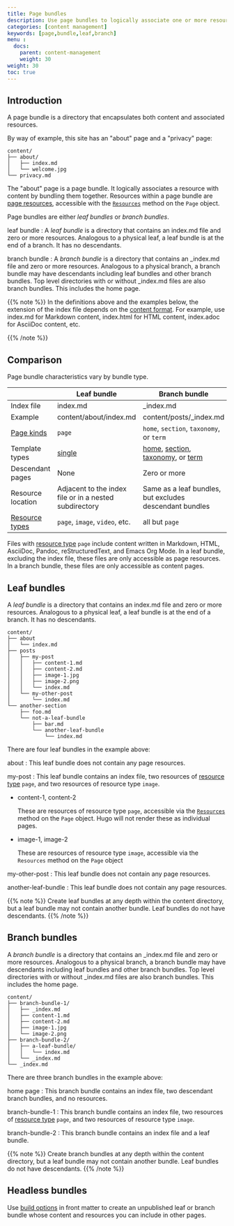 ```yaml
---
title: Page bundles
description: Use page bundles to logically associate one or more resources with content.
categories: [content management]
keywords: [page,bundle,leaf,branch]
menu :
  docs:
    parent: content-management
    weight: 30
weight: 30
toc: true
---
```


## Introduction

A page bundle is a directory that encapsulates both content and associated resources.

By way of example, this site has an "about" page and a "privacy" page:

```text
content/
├── about/
│   ├── index.md
│   └── welcome.jpg
└── privacy.md
```

The "about" page is a page bundle. It logically associates a resource with content by bundling them together. Resources within a page bundle are [page resources], accessible with the [`Resources`] method on the `Page` object.

Page bundles are either _leaf bundles_ or _branch bundles_.

leaf bundle
: A _leaf bundle_ is a directory that contains an index.md file and zero or more resources. Analogous to a physical leaf, a leaf bundle is at the end of a branch. It has no descendants.

branch bundle
: A _branch bundle_ is a directory that contains an _index.md file and zero or more resources. Analogous to a physical branch, a branch bundle may have descendants including leaf bundles and other branch bundles. Top level directories with or without _index.md files are also branch bundles. This includes the home page.

{{% note %}}
In the definitions above and the examples below, the extension of the index file depends on the [content format]. For example, use index.md for Markdown content, index.html for HTML content, index.adoc for AsciiDoc content, etc.

[content format]: /getting-started/glossary/#content-format
{{% /note %}}

## Comparison

Page bundle characteristics vary by bundle type.

|                     | Leaf bundle                                             | Branch bundle                                           |
|---------------------|---------------------------------------------------------|---------------------------------------------------------|
| Index file          | index.md                                                | _index.md                                               |
| Example             | content/about/index.md                                  | content/posts/_index.md                                 |
| [Page kinds]        | `page`                                                  | `home`, `section`, `taxonomy`, or `term`                |
| Template types       | [single]                                                | [home], [section], [taxonomy], or [term]           |
| Descendant pages    | None                                                    | Zero or more                                            |
| Resource location   | Adjacent to the index file or in a nested subdirectory  | Same as a leaf bundles, but excludes descendant bundles |
| [Resource types]    | `page`, `image`, `video`, etc.                          | all but `page`                                          |

[single]: /templates/types/#single
[home]: /templates/types/#home
[section]: /templates/types/#section
[taxonomy]: /templates/types/#taxonomy
[term]: /templates/types/#term

Files with [resource type] `page` include content written in Markdown, HTML, AsciiDoc, Pandoc, reStructuredText, and Emacs Org Mode. In a leaf bundle, excluding the index file, these files are only accessible as page resources. In a branch bundle, these files are only accessible as content pages.

## Leaf bundles

A _leaf bundle_ is a directory that contains an index.md file and zero or more resources. Analogous to a physical leaf, a leaf bundle is at the end of a branch. It has no descendants.

```text
content/
├── about
│   └── index.md
├── posts
│   ├── my-post
│   │   ├── content-1.md
│   │   ├── content-2.md
│   │   ├── image-1.jpg
│   │   ├── image-2.png
│   │   └── index.md
│   └── my-other-post
│       └── index.md
└── another-section
    ├── foo.md
    └── not-a-leaf-bundle
        ├── bar.md
        └── another-leaf-bundle
            └── index.md
```

There are four leaf bundles in the example above:

about
: This leaf bundle does not contain any page resources.

my-post
: This leaf bundle contains an index file, two resources of [resource type] `page`, and two resources of resource type `image`.

- content-1, content-2

  These are resources of resource type `page`, accessible via the [`Resources`] method on the `Page` object. Hugo will not render these as individual pages.

- image-1, image-2

  These are resources of resource type `image`, accessible via the `Resources` method on the `Page` object

my-other-post
: This leaf bundle does not contain any page resources.

another-leaf-bundle
: This leaf bundle does not contain any page resources.

{{% note %}}
Create leaf bundles at any depth within the content directory, but a leaf bundle may not contain another bundle. Leaf bundles do not have descendants.
{{% /note %}}

## Branch bundles

A _branch bundle_ is a directory that contains an _index.md file and zero or more resources. Analogous to a physical branch, a branch bundle may have descendants including leaf bundles and other branch bundles. Top level directories with or without _index.md files are also branch bundles. This includes the home page.

```text
content/
├── branch-bundle-1/
│   ├── _index.md
│   ├── content-1.md
│   ├── content-2.md
│   ├── image-1.jpg
│   └── image-2.png
├── branch-bundle-2/
│   ├── a-leaf-bundle/
│   │   └── index.md
│   └── _index.md
└── _index.md
```

There are three branch bundles in the example above:

home page
: This branch bundle contains an index file, two descendant branch bundles, and no resources.

branch-bundle-1
:  This branch bundle contains an index file, two resources of [resource type] `page`, and two resources of resource type `image`.

branch-bundle-2
: This branch bundle contains an index file and a leaf bundle.

{{% note %}}
Create branch bundles at any depth within the content directory, but a leaf bundle may not contain another bundle. Leaf bundles do not have descendants.
{{% /note %}}


## Headless bundles

Use [build options] in front matter to create an unpublished leaf or branch bundle whose content and resources you can include in other pages.

[`Resources`]: /methods/page/resources/
[build options]: content-management/build-options/
[page kinds]: /getting-started/glossary/#page-kind
[page resources]: /content-management/page-resources/
[resource type]: /getting-started/glossary/#resource-type
[resource types]: /getting-started/glossary/#resource-type